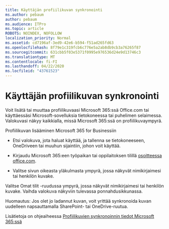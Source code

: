 ```yaml
---
title: Käyttäjän profiilikuvan synkronointi
ms.author: pebaum
author: pebaum
ms.audience: ITPro
ms.topic: article
ROBOTS: NOINDEX, NOFOLLOW
localization_priority: Normal
ms.assetid: cd7196af-3ed9-42e6-b594-f51ad265fd63
ms.openlocfilehash: 8f79e1c319fcb6c776e5a2ab8db9cb3a76265f87
ms.sourcegitcommit: 631cbb5f03e5371f0995e976536d24e9d13746c3
ms.translationtype: MT
ms.contentlocale: fi-FI
ms.lasthandoff: 04/22/2020
ms.locfileid: "43761523"
---
```

# <a name="sync-a-users-profile-picture"></a>Käyttäjän profiilikuvan synkronointi

Voit lisätä tai muuttaa profiilikuvaasi Microsoft 365:ssä Office.com tai käyttäessäsi Microsoft-sovelluksia tietokoneessa tai puhelimen selaimessa. Valokuvasi näkyy kaikkialla, missä Microsoft 365:ssä on profiilikuvaympyrä.

Profiilikuvan lisääminen Microsoft 365 for Businessiin

- Etsi valokuva, jota haluat käyttää, ja tallenna se tietokoneeseen, OneDriveen tai muuhun sijaintiin, johon voit käyttää.

- Kirjaudu Microsoft 365:een työpaikan tai oppilaitoksen tilillä [osoitteessa office.com](https://www.office.com).

- Valitse sivun oikeasta yläkulmasta ympyrä, jossa näkyvät nimikirjaimesi tai henkilön kuvake.

Valitse Omat tilit -ruudussa ympyrä, jossa näkyvät nimikirjaimesi tai henkilön kuvake. Vaihda valokuva näkyviin tulevassa ponnahdusikkunassa.

Huomautus: Jos olet jo ladannut kuvan, voit yrittää synkronoida kuvan uudelleen napsauttamalla SharePoint- tai OneDrive-ruutua.

Lisätietoja on ohjeaiheessa [Profiilikuvien synkronoinnin tiedot Microsoft 365:ssä](https://support.office.com/article/information-about-profile-picture-synchronization-in-office-365-20594d76-d054-4af4-a660-401133e3d48a)

